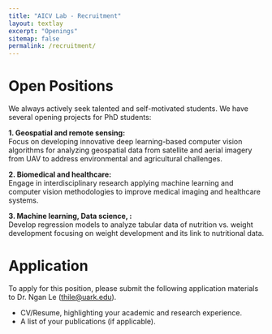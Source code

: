 ```yaml
---
title: "AICV Lab - Recruitment"
layout: textlay
excerpt: "Openings"
sitemap: false
permalink: /recruitment/
---
```


# Open Positions

We always actively seek talented and self-motivated students. We have several opening projects for PhD students:

**1. Geospatial and remote sensing:** <br/> Focus on developing innovative deep learning-based computer vision algorithms for analyzing geospatial data from satellite and aerial imagery from UAV to address environmental and agricultural challenges.

**2. Biomedical and healthcare:** <br/> Engage in interdisciplinary research applying machine learning and computer vision methodologies to improve medical imaging and healthcare systems.

**3. Machine learning, Data science, :** <br/> Develop regression models to analyze tabular data of nutrition vs. weight development focusing on weight development and its link to nutritional data.

# Application

To apply for this position, please submit the following application materials to Dr. Ngan Le (thile@uark.edu).

- CV/Resume, highlighting your academic and research experience.
- A list of your publications (if applicable).
